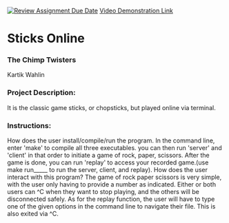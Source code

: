 [![Review Assignment Due Date](https://classroom.github.com/assets/deadline-readme-button-22041afd0340ce965d47ae6ef1cefeee28c7c493a6346c4f15d667ab976d596c.svg)](https://classroom.github.com/a/Vh67aNdh)
[Video Demonstration Link](https://drive.google.com/file/d/1vD10dsHN2r9-f56RNUVvuinEPVlaI_aH/view?usp=sharing)
# Sticks Online

### The Chimp Twisters

Kartik Wahlin

### Project Description:

It is the classic game sticks, or chopsticks, but played online via terminal.

### Instructions:

How does the user install/compile/run the program.
In the command line, enter 'make' to compile all three executables. you can then run 'server' and 'client' in that order to initiate a game of rock, paper, scissors. After the game is done, you can run 'replay' to access your recorded game.(use make run_____ to run the server, client, and replay).
How does the user interact with this program?
The game of rock paper scissors is very simple, with the user only having to provide a number as indicated. Either or both users can ^C when they want to stop playing, and the others will be disconnected safely. As for the replay function, the user will have to type one of the given options in the command line to navigate their file. This is also exited via ^C.
